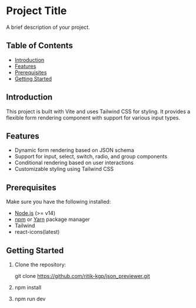 # Project Title

A brief description of your project.

## Table of Contents

- [Introduction](#introduction)
- [Features](#features)
- [Prerequisites](#prerequisites)
- [Getting Started](#getting-started)

## Introduction

This project is built with Vite and uses Tailwind CSS for styling. It provides a flexible form rendering component with support for various input types.

## Features

- Dynamic form rendering based on JSON schema
- Support for input, select, switch, radio, and group components
- Conditional rendering based on user interactions
- Customizable styling using Tailwind CSS

## Prerequisites

Make sure you have the following installed:

- [Node.js](https://nodejs.org/) (>= v14)
- [npm](https://www.npmjs.com/) or [Yarn](https://yarnpkg.com/) package manager
- Tailwind
- react-icons(latest)

## Getting Started

1. Clone the repository:

   git clone https://github.com/ritik-kgp/json_previewer.git

2. npm install 
3. npm run dev